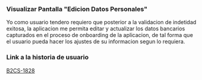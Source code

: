 
### Visualizar Pantalla "Edicion Datos Personales"
Yo como usuario tendero requiero que posterior a la validacion de indetidad exitosa, la aplicacion me permita editar y actualizar los datos bancarios capturados en el proceso de onboarding de la aplicacion, de tal forma que el usuario pueda hacer los ajustes de su informacion segun lo requiera.

### Link a la historia de usuario

[B2CS-1828](https://digitalfemsa.atlassian.net/browse/B2CS-1828#:~:text=B2CS%2D20-,B2CS%2D1828,-iOS%20%7C%7C%20Visualizar%20pantalla)

